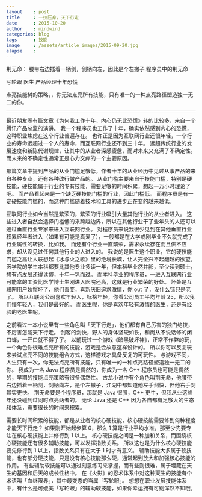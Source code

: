 ```yaml
---
layout    : post
title     : 一技压身，天下行走
date      : 2015-10-20
author    : mindwind
categories: blog
tags      : 技能
image     : /assets/article_images/2015-09-20.jpg
elapse    :
---
```



荆无命：
腰带右边插着一柄剑，剑柄向左，因此是个左撇子
程序员中的荆无命

写轮眼
医生
产品经理十年恐慌

点亮技能树的策略，，你无法点亮所有技能，只有唯一的一种点亮路径塑造独一无二的你。


-----
最近朋友圈有篇文章《为何我工作十年，内心仍无比恐慌》转的比较多，来自一个腾讯产品总监的演讲。
我一个程序员也工作了十年，确实依然感到内心的恐慌，这种职业焦虑在这个行业普遍存在。
也许正是因为互联网行业还很年轻，一个行业的寿命远超过一个人的寿命，而互联网行业还不到三十年。
远超传统行业的发展速度和新陈代谢规律，让其中的从业者深感疲惫，而对未来又充满了不确定性。
而未来的不确定性通常正是心力交瘁的一个主要原因。

那篇文章中提到产品的从业门槛足够低，作者十年的从业经历中见过从事产品的来自各种专业，还有各种改行做产品的。
从业门槛主要来自于技能门槛，特别是硬技能，硬技能属于行业的专有技能，需要足够的时间积累，想起一万小时理论了吧。
而产品看起来是一个缺乏硬技能门槛的行业，因此门槛低。
而程序员是有一定硬技能门槛的，而这种门槛随着技术和工具的进步正在变的越来越低。

互联网行业如今当然是繁荣的，繁荣的行业吸引大量其他行业的从业者进入。
这些进入者自然会选择门槛低的来跨越边界，所以在其他行业干了些年头的人还可以通过垂直行业专家来进入互联网行业。
对程序员来说我很少见到在其他垂直行业积累经年者进入（如果有可能是真爱了），一般都是在大学或刚毕业不久就完成了行业属性的转换，比如我。
而还有个行业一直繁荣，需求永续存在而且供不应求，却从没见过任何其他行业的人进入的。
我说的是医生这个职业，它的硬技能门槛之高让人联想起《冰与火之歌》里的绝境长城，让人完全兴不起翻越的欲望。
医学院的学生本科都要比其他专业多读一年，但本科毕业然并卵，至少读到硕士，想有点发展还得读博，十年一晃而过。
而本科毕业的程序员，一进入互联网行业可能拿的工资比医学博士生刚进入医院还高，这就是行业繁荣的好处。
坏处是互联网用户娇惯坏了，他们善变，喜新厌旧追求激情，你 out 了，没什么错只是老了。
所以互联网公司喜欢年轻人，标榜年轻，你看公司员工平均年龄 25，所以我们懂年轻人，我们是最好的。
而医生呢，你是喜欢年轻有激情的医生，还是有经验的老医生呢。

之前看过一本小说里有一些角色叫「天下行走」，他们都有自己厉害的独门绝技，不厉害怎能天下行走。
剑客的剑快，野人的身体坚硬如铁，和尚从不说话修的闭口蝉，一开口就不得了了。
以前玩过一个游戏《暗黑破坏神》，正常不作弊的玩，一个角色你很难点亮所有的技能，游戏是会故意这样设计的。
所以你可以反复玩来尝试点亮不同的技能组合方式，这样游戏才具备反复的可玩性。
与游戏不同，人生只有一次，你无法点亮所有技能，只有唯一的一种点亮路径塑造独一无二的你。
我成为一名 Java 程序员是偶然的，你成为一名 C++ 程序员也可能是偶然的，早期的技能点亮策略有很多偶然性。
古龙小说中有个角色叫荆无命，他腰带右边插着一柄剑，剑柄向左，是个左撇子，江湖中都知道他左手剑快，但他右手剑其实更快。
荆无命要是个程序员，那就是 Java 很强，C++ 更牛，但我从业这些年还没碰到过同时点亮两者的。
无论 Java 还是 C++ 因为各自都有足够大的生态和体系，需要很长的时间来积累。

需要长时间积累的技能，都是从业者的核心硬技能，核心硬技能需要修到何种程度才能天下行走？
如果刚开始起步算 0，那么 1 算是行业平均水准，那至少先要专注在核心硬技能上并修行到 1 以上。
核心硬技能之间是一种加和关系，而围绕核心硬技能还有很多辅助技能，可以发挥指数关系。
所以这也是为什么核心硬技能要先修行到 1 以上，指数关系只有在大于 1 时才有意义。
辅助技能大多属于软技能，也有部分硬技能，只是没有核心技能那么硬，通常起到放大和加强核心技能的作用。
有些辅助软技能可以通过刻意练习来掌握，而有些则很难，属于埋藏在天生的基因和后天的成长性格中。
在《火影》的忍术体系中对这种天生的技能有个术语叫「血继限界」，其中最变态的当属「写轮眼」。
想想在职业发展技能体系中，有什么是可媲美「写轮眼」的辅助软技能，如果你幸运拥有可别浑然不知哦。
